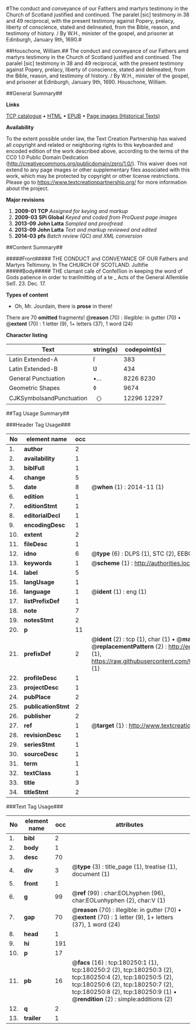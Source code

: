 #The conduct and conveyance of our Fathers amd martyrs testimony in the Church of Scotland justified and continued. The paralel [sic] testimony in 38 and 49 reciprocal, with the present testimony against Popery, prelacy, liberty of conscience, stated and delineated, from the Bible, reason, and testimony of history. / By W.H., minister of the gospel, and prisoner at Edinburgh, January 9th, 1690.#

##Houschone, William.##
The conduct and conveyance of our Fathers amd martyrs testimony in the Church of Scotland justified and continued. The paralel [sic] testimony in 38 and 49 reciprocal, with the present testimony against Popery, prelacy, liberty of conscience, stated and delineated, from the Bible, reason, and testimony of history. / By W.H., minister of the gospel, and prisoner at Edinburgh, January 9th, 1690.
Houschone, William.

##General Summary##

**Links**

[TCP catalogue](http://www.ota.ox.ac.uk/tcp/)  • 
[HTML](http://tei.it.ox.ac.uk/tcp/Texts-HTML/free/B03/B03692.html)  • 
[EPUB](http://tei.it.ox.ac.uk/tcp/Texts-EPUB/free/B03/B03692.epub) • 
[Page images (Historical Texts)](https://historicaltexts.jisc.ac.uk/eebo-53981664e)

**Availability**

To the extent possible under law, the Text Creation Partnership has waived all copyright and related or neighboring rights to this keyboarded and encoded edition of the work described above, according to the terms of the CC0 1.0 Public Domain Dedication (http://creativecommons.org/publicdomain/zero/1.0/). This waiver does not extend to any page images or other supplementary files associated with this work, which may be protected by copyright or other license restrictions. Please go to https://www.textcreationpartnership.org/ for more information about the project.

**Major revisions**

1. __2009-01__ __TCP__ *Assigned for keying and markup*
1. __2009-03__ __SPi Global__ *Keyed and coded from ProQuest page images*
1. __2013-09__ __John Latta__ *Sampled and proofread*
1. __2013-09__ __John Latta__ *Text and markup reviewed and edited*
1. __2014-03__ __pfs__ *Batch review (QC) and XML conversion*

##Content Summary##

#####Front#####
THE CONDUCT and CONVEYANCE OF OUR Fathers and Martyrs Teſtimony. In The CHURCH OF SCOTLAND. Juſtifie
#####Body#####
THE clamant caſe of Confeſſion in keeping the word of Gods patience in order to tranſmitting of a te
    _ Acts of the General Aſſemblie Seſſ. 23. Dec. 17.

**Types of content**

  * Oh, Mr. Jourdain, there is **prose** in there!

There are 70 **omitted** fragments! 
 @__reason__ (70) : illegible: in gutter (70)  •  @__extent__ (70) : 1 letter (9), 1+ letters (37), 1 word (24)

**Character listing**


|Text|string(s)|codepoint(s)|
|---|---|---|
|Latin Extended-A|ſ|383|
|Latin Extended-B|Ʋ|434|
|General Punctuation|•…|8226 8230|
|Geometric Shapes|◊|9674|
|CJKSymbolsandPunctuation|〈〉|12296 12297|

##Tag Usage Summary##

###Header Tag Usage###

|No|element name|occ|attributes|
|---|---|---|---|
|1.|__author__|2||
|2.|__availability__|1||
|3.|__biblFull__|1||
|4.|__change__|5||
|5.|__date__|8| @__when__ (1) : 2014-11 (1)|
|6.|__edition__|1||
|7.|__editionStmt__|1||
|8.|__editorialDecl__|1||
|9.|__encodingDesc__|1||
|10.|__extent__|2||
|11.|__fileDesc__|1||
|12.|__idno__|6| @__type__ (6) : DLPS (1), STC (2), EEBO-CITATION (1), OCLC (1), VID (1)|
|13.|__keywords__|1| @__scheme__ (1) : http://authorities.loc.gov/ (1)|
|14.|__label__|5||
|15.|__langUsage__|1||
|16.|__language__|1| @__ident__ (1) : eng (1)|
|17.|__listPrefixDef__|1||
|18.|__note__|7||
|19.|__notesStmt__|2||
|20.|__p__|11||
|21.|__prefixDef__|2| @__ident__ (2) : tcp (1), char (1)  •  @__matchPattern__ (2) : ([0-9\-]+):([0-9IVX]+) (1), (.+) (1)  •  @__replacementPattern__ (2) : http://eebo.chadwyck.com/downloadtiff?vid=$1&page=$2 (1), https://raw.githubusercontent.com/textcreationpartnership/Texts/master/tcpchars.xml#$1 (1)|
|22.|__profileDesc__|1||
|23.|__projectDesc__|1||
|24.|__pubPlace__|2||
|25.|__publicationStmt__|2||
|26.|__publisher__|2||
|27.|__ref__|1| @__target__ (1) : http://www.textcreationpartnership.org/docs/. (1)|
|28.|__revisionDesc__|1||
|29.|__seriesStmt__|1||
|30.|__sourceDesc__|1||
|31.|__term__|1||
|32.|__textClass__|1||
|33.|__title__|3||
|34.|__titleStmt__|2||


###Text Tag Usage###

|No|element name|occ|attributes|
|---|---|---|---|
|1.|__bibl__|2||
|2.|__body__|1||
|3.|__desc__|70||
|4.|__div__|3| @__type__ (3) : title_page (1), treatise (1), document (1)|
|5.|__front__|1||
|6.|__g__|99| @__ref__ (99) : char:EOLhyphen (96), char:EOLunhyphen (2), char:V (1)|
|7.|__gap__|70| @__reason__ (70) : illegible: in gutter (70)  •  @__extent__ (70) : 1 letter (9), 1+ letters (37), 1 word (24)|
|8.|__head__|1||
|9.|__hi__|191||
|10.|__p__|17||
|11.|__pb__|16| @__facs__ (16) : tcp:180250:1 (1), tcp:180250:2 (2), tcp:180250:3 (2), tcp:180250:4 (2), tcp:180250:5 (2), tcp:180250:6 (2), tcp:180250:7 (2), tcp:180250:8 (2), tcp:180250:9 (1)  •  @__rendition__ (2) : simple:additions (2)|
|12.|__q__|2||
|13.|__trailer__|1||
